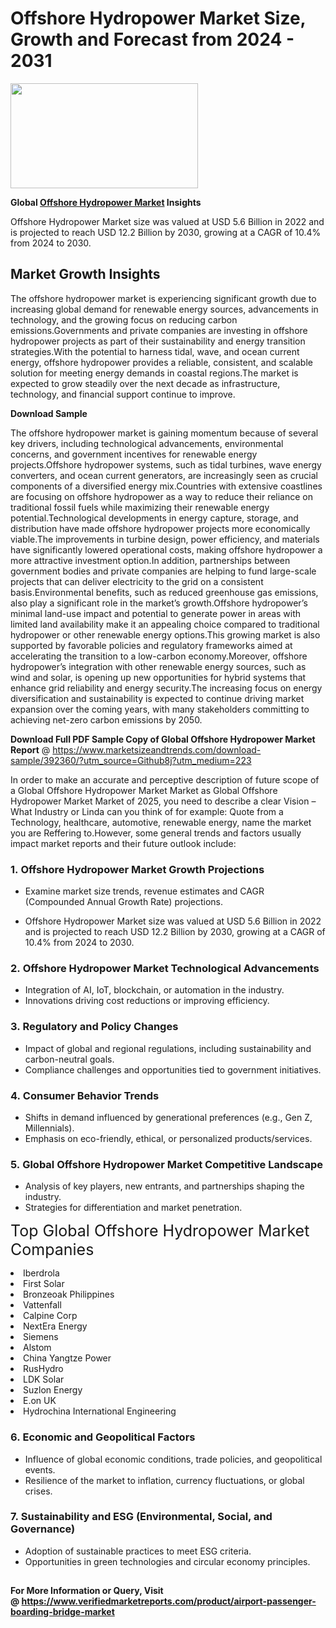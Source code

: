 <H1>Offshore Hydropower Market Size, Growth and Forecast from 2024 - 2031</H1><img class="aligncenter size-medium wp-image-584254" src="https://thirdeyenews.in/wp-content/uploads/2024/09/Global-Market-Research-300x168.jpeg" alt="" width="300" height="168" /><p><strong>Global&nbsp;<a href="https://www.marketsizeandtrends.com/download-sample/392360/?utm_source=Github8j?utm_medium=223">Offshore Hydropower Market</a> Insights</strong></p><p>Offshore Hydropower Market size was valued at USD 5.6 Billion in 2022 and is projected to reach USD 12.2 Billion by 2030, growing at a CAGR of 10.4% from 2024 to 2030.</p><p><h2>Market Growth Insights</h2> <p>The offshore hydropower market is experiencing significant growth due to increasing global demand for renewable energy sources, advancements in technology, and the growing focus on reducing carbon emissions.Governments and private companies are investing in offshore hydropower projects as part of their sustainability and energy transition strategies.With the potential to harness tidal, wave, and ocean current energy, offshore hydropower provides a reliable, consistent, and scalable solution for meeting energy demands in coastal regions.The market is expected to grow steadily over the next decade as infrastructure, technology, and financial support continue to improve.</p> <p><strong>Download Sample</strong></p> <p>The offshore hydropower market is gaining momentum because of several key drivers, including technological advancements, environmental concerns, and government incentives for renewable energy projects.Offshore hydropower systems, such as tidal turbines, wave energy converters, and ocean current generators, are increasingly seen as crucial components of a diversified energy mix.Countries with extensive coastlines are focusing on offshore hydropower as a way to reduce their reliance on traditional fossil fuels while maximizing their renewable energy potential.Technological developments in energy capture, storage, and distribution have made offshore hydropower projects more economically viable.The improvements in turbine design, power efficiency, and materials have significantly lowered operational costs, making offshore hydropower a more attractive investment option.In addition, partnerships between government bodies and private companies are helping to fund large-scale projects that can deliver electricity to the grid on a consistent basis.Environmental benefits, such as reduced greenhouse gas emissions, also play a significant role in the market’s growth.Offshore hydropower’s minimal land-use impact and potential to generate power in areas with limited land availability make it an appealing choice compared to traditional hydropower or other renewable energy options.This growing market is also supported by favorable policies and regulatory frameworks aimed at accelerating the transition to a low-carbon economy.Moreover, offshore hydropower’s integration with other renewable energy sources, such as wind and solar, is opening up new opportunities for hybrid systems that enhance grid reliability and energy security.The increasing focus on energy diversification and sustainability is expected to continue driving market expansion over the coming years, with many stakeholders committing to achieving net-zero carbon emissions by 2050.</p> <p><span class=""><strong>Download Full PDF Sample Copy of Global Offshore Hydropower Market Report</strong> @ <a href="https://www.marketsizeandtrends.com/download-sample/392360/?utm_source=Github8j?utm_medium=223" target="_blank">https://www.marketsizeandtrends.com/download-sample/392360/?utm_source=Github8j?utm_medium=223</a></span></p><p>In order to make an accurate and perceptive description of future scope of a Global&nbsp;Offshore Hydropower Market Market as Global&nbsp;Offshore Hydropower Market Market of 2025, you need to describe a clear Vision &ndash; What Industry or Linda can you think of for example: Quote from a Technology, healthcare, automotive, renewable energy, name the market you are Reffering to.However, some general trends and factors usually impact market reports and their future outlook include:</p><h3>1.&nbsp;<strong>Offshore Hydropower Market Growth Projections</strong></h3><ul><li>Examine market size trends, revenue estimates and CAGR (Compounded Annual Growth Rate) projections.</li><li><p>Offshore Hydropower Market size was valued at USD 5.6 Billion in 2022 and is projected to reach USD 12.2 Billion by 2030, growing at a CAGR of 10.4% from 2024 to 2030.</p></li></ul><h3>2.&nbsp;<strong>Offshore Hydropower Market Technological Advancements</strong></h3><ul><li>Integration of AI, IoT, blockchain, or automation in the industry.</li><li>Innovations driving cost reductions or improving efficiency.</li></ul><h3>3.&nbsp;<strong>Regulatory and Policy Changes</strong></h3><ul><li>Impact of global and regional regulations, including sustainability and carbon-neutral goals.</li><li>Compliance challenges and opportunities tied to government initiatives.</li></ul><h3>4.&nbsp;<strong>Consumer Behavior Trends</strong></h3><ul><li>Shifts in demand influenced by generational preferences (e.g., Gen Z, Millennials).</li><li>Emphasis on eco-friendly, ethical, or personalized products/services.</li></ul><h3>5.&nbsp;<strong>Global Offshore Hydropower Market Competitive Landscape</strong></h3><ul><li>Analysis of key players, new entrants, and partnerships shaping the industry.</li><li>Strategies for differentiation and market penetration.</li></ul><p data-pm-slice="1 1 []"><span style="color: inherit; font-family: inherit; font-size: 25px;">Top Global Offshore Hydropower Market Companies</span></p><div class="" data-test-id=""><p><li>Iberdrola</li><li> First Solar</li><li> Bronzeoak Philippines</li><li> Vattenfall</li><li> Calpine Corp</li><li> NextEra Energy</li><li> Siemens</li><li> Alstom</li><li> China Yangtze Power</li><li> RusHydro</li><li> LDK Solar</li><li> Suzlon Energy</li><li> E.on UK</li><li> Hydrochina International Engineering</li></p></div><h3>6.&nbsp;<strong>Economic and Geopolitical Factors</strong></h3><ul><li>Influence of global economic conditions, trade policies, and geopolitical events.</li><li>Resilience of the market to inflation, currency fluctuations, or global crises.</li></ul><h3>7.&nbsp;<strong>Sustainability and ESG (Environmental, Social, and Governance)</strong></h3><ul><li>Adoption of sustainable practices to meet ESG criteria.</li><li>Opportunities in green technologies and circular economy principles.</li></ul><h2><strong style="font-size: 14px;">For More Information or Query, Visit @&nbsp;</strong><a style="background-color: #ffffff; font-size: 14px;" href="https://www.marketsizeandtrends.com/report/offshore-hydropower-market/" target="_blank">https://www.verifiedmarketreports.com/product/airport-passenger-boarding-bridge-market</a></h2>